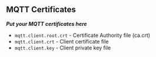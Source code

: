 ## MQTT Certificates

***Put your MQTT certificates here***
- `mqtt.client.root.crt` - Certificate Authority file (ca.crt)
- `mqtt.client.crt` - Client certificate file
- `mqtt.client.key` - Client private key file